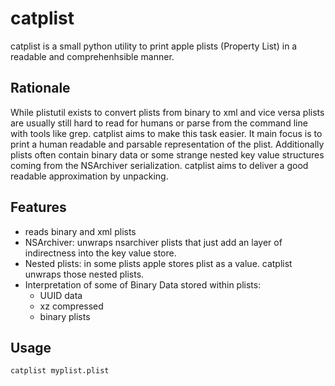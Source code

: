 # catplist

catplist is a small python utility to print apple plists (Property List) in a readable and comprehenhsible manner.

## Rationale

While plistutil exists to convert plists from binary to xml and vice versa plists are usually still hard to 
read for humans or parse from the command line with tools like grep. catplist aims to make this task easier.
It main focus is to print a human readable and parsable representation of the plist. Additionally plists
often contain binary data or some strange nested key value structures coming from the NSArchiver
serialization. catplist aims to deliver a good readable approximation by unpacking. 

## Features

* reads binary and xml plists
* NSArchiver: unwraps nsarchiver plists that just add an layer of indirectness into the key value store.
* Nested plists: in some plists apple stores plist as a value. catplist unwraps those nested plists.
* Interpretation of some of Binary Data stored within plists:
  * UUID data
  * xz compressed
  * binary plists


## Usage

```
catplist myplist.plist
```